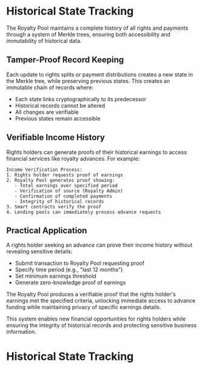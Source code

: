 # Historical State Tracking

The Royalty Pool maintains a complete history of all rights and payments through a system of Merkle trees, ensuring both accessibility and immutability of historical data.

## Tamper-Proof Record Keeping

Each update to rights splits or payment distributions creates a new state in the Merkle tree, while preserving previous states. This creates an immutable chain of records where:
- Each state links cryptographically to its predecessor
- Historical records cannot be altered
- All changes are verifiable
- Previous states remain accessible

## Verifiable Income History

Rights holders can generate proofs of their historical earnings to access financial services like royalty advances. For example:

```
Income Verification Process:
1. Rights holder requests proof of earnings
2. Royalty Pool generates proof showing:
   - Total earnings over specified period
   - Verification of source (Royalty Admin)
   - Confirmation of completed payments
   - Integrity of historical records
3. Smart contracts verify the proof
4. Lending pools can immediately process advance requests
```

## Practical Application

A rights holder seeking an advance can prove their income history without revealing sensitive details:
- Submit transaction to Royalty Pool requesting proof
- Specify time period (e.g., "last 12 months")
- Set minimum earnings threshold
- Generate zero-knowledge proof of earnings

The Royalty Pool produces a verifiable proof that the rights holder's earnings met the specified criteria, unlocking immediate access to advance funding while maintaining privacy of specific earnings details.

This system enables new financial opportunities for rights holders while ensuring the integrity of historical records and protecting sensitive business information.
# Historical State Tracking

